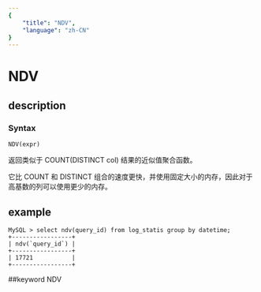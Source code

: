 ```yaml
---
{
    "title": "NDV",
    "language": "zh-CN"
}
---
```


# NDV
## description
### Syntax

`NDV(expr)`


返回类似于 COUNT(DISTINCT col) 结果的近似值聚合函数。

它比 COUNT 和 DISTINCT 组合的速度更快，并使用固定大小的内存，因此对于高基数的列可以使用更少的内存。

## example
```
MySQL > select ndv(query_id) from log_statis group by datetime;
+-----------------+
| ndv(`query_id`) |
+-----------------+
| 17721           |
+-----------------+
```
##keyword
NDV
